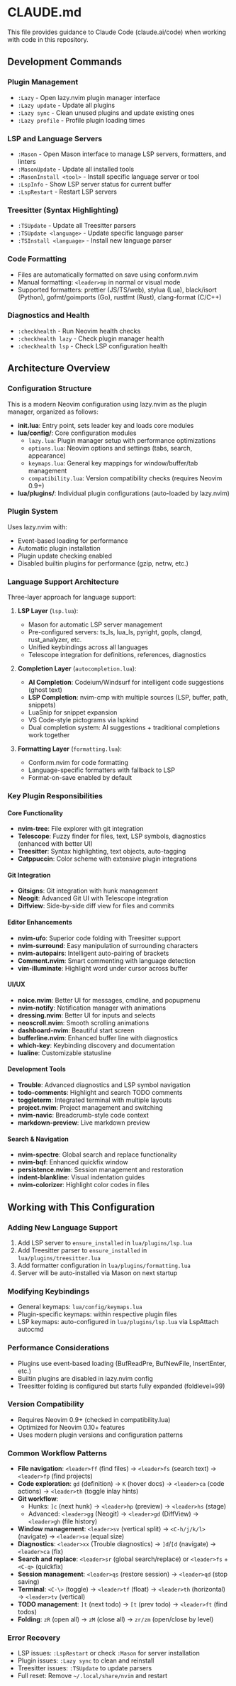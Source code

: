 # CLAUDE.md

This file provides guidance to Claude Code (claude.ai/code) when working with code in this repository.

## Development Commands

### Plugin Management
- `:Lazy` - Open lazy.nvim plugin manager interface
- `:Lazy update` - Update all plugins
- `:Lazy sync` - Clean unused plugins and update existing ones
- `:Lazy profile` - Profile plugin loading times

### LSP and Language Servers
- `:Mason` - Open Mason interface to manage LSP servers, formatters, and linters
- `:MasonUpdate` - Update all installed tools
- `:MasonInstall <tool>` - Install specific language server or tool
- `:LspInfo` - Show LSP server status for current buffer
- `:LspRestart` - Restart LSP servers

### Treesitter (Syntax Highlighting)
- `:TSUpdate` - Update all Treesitter parsers
- `:TSUpdate <language>` - Update specific language parser
- `:TSInstall <language>` - Install new language parser

### Code Formatting
- Files are automatically formatted on save using conform.nvim
- Manual formatting: `<leader>mp` in normal or visual mode
- Supported formatters: prettier (JS/TS/web), stylua (Lua), black/isort (Python), gofmt/goimports (Go), rustfmt (Rust), clang-format (C/C++)

### Diagnostics and Health
- `:checkhealth` - Run Neovim health checks
- `:checkhealth lazy` - Check plugin manager health
- `:checkhealth lsp` - Check LSP configuration health

## Architecture Overview

### Configuration Structure
This is a modern Neovim configuration using lazy.nvim as the plugin manager, organized as follows:

- **init.lua**: Entry point, sets leader key and loads core modules
- **lua/config/**: Core configuration modules
  - `lazy.lua`: Plugin manager setup with performance optimizations
  - `options.lua`: Neovim options and settings (tabs, search, appearance)
  - `keymaps.lua`: General key mappings for window/buffer/tab management
  - `compatibility.lua`: Version compatibility checks (requires Neovim 0.9+)
- **lua/plugins/**: Individual plugin configurations (auto-loaded by lazy.nvim)

### Plugin System
Uses lazy.nvim with:
- Event-based loading for performance
- Automatic plugin installation
- Plugin update checking enabled
- Disabled builtin plugins for performance (gzip, netrw, etc.)

### Language Support Architecture
Three-layer approach for language support:

1. **LSP Layer** (`lsp.lua`):
   - Mason for automatic LSP server management
   - Pre-configured servers: ts_ls, lua_ls, pyright, gopls, clangd, rust_analyzer, etc.
   - Unified keybindings across all languages
   - Telescope integration for definitions, references, diagnostics

2. **Completion Layer** (`autocompletion.lua`):
   - **AI Completion**: Codeium/Windsurf for intelligent code suggestions (ghost text)
   - **LSP Completion**: nvim-cmp with multiple sources (LSP, buffer, path, snippets)
   - LuaSnip for snippet expansion
   - VS Code-style pictograms via lspkind
   - Dual completion system: AI suggestions + traditional completions work together

3. **Formatting Layer** (`formatting.lua`):
   - Conform.nvim for code formatting
   - Language-specific formatters with fallback to LSP
   - Format-on-save enabled by default

### Key Plugin Responsibilities

#### Core Functionality
- **nvim-tree**: File explorer with git integration
- **Telescope**: Fuzzy finder for files, text, LSP symbols, diagnostics (enhanced with better UI)
- **Treesitter**: Syntax highlighting, text objects, auto-tagging
- **Catppuccin**: Color scheme with extensive plugin integrations

#### Git Integration
- **Gitsigns**: Git integration with hunk management
- **Neogit**: Advanced Git UI with Telescope integration
- **Diffview**: Side-by-side diff view for files and commits

#### Editor Enhancements
- **nvim-ufo**: Superior code folding with Treesitter support
- **nvim-surround**: Easy manipulation of surrounding characters
- **nvim-autopairs**: Intelligent auto-pairing of brackets
- **Comment.nvim**: Smart commenting with language detection
- **vim-illuminate**: Highlight word under cursor across buffer

#### UI/UX
- **noice.nvim**: Better UI for messages, cmdline, and popupmenu
- **nvim-notify**: Notification manager with animations
- **dressing.nvim**: Better UI for inputs and selects
- **neoscroll.nvim**: Smooth scrolling animations
- **dashboard-nvim**: Beautiful start screen
- **bufferline.nvim**: Enhanced buffer line with diagnostics
- **which-key**: Keybinding discovery and documentation
- **lualine**: Customizable statusline

#### Development Tools
- **Trouble**: Advanced diagnostics and LSP symbol navigation
- **todo-comments**: Highlight and search TODO comments
- **toggleterm**: Integrated terminal with multiple layouts
- **project.nvim**: Project management and switching
- **nvim-navic**: Breadcrumb-style code context
- **markdown-preview**: Live markdown preview

#### Search & Navigation
- **nvim-spectre**: Global search and replace functionality
- **nvim-bqf**: Enhanced quickfix window
- **persistence.nvim**: Session management and restoration
- **indent-blankline**: Visual indentation guides
- **nvim-colorizer**: Highlight color codes in files

## Working with This Configuration

### Adding New Language Support
1. Add LSP server to `ensure_installed` in `lua/plugins/lsp.lua`
2. Add Treesitter parser to `ensure_installed` in `lua/plugins/treesitter.lua`
3. Add formatter configuration in `lua/plugins/formatting.lua`
4. Server will be auto-installed via Mason on next startup

### Modifying Keybindings
- General keymaps: `lua/config/keymaps.lua`
- Plugin-specific keymaps: within respective plugin files
- LSP keymaps: auto-configured in `lua/plugins/lsp.lua` via LspAttach autocmd

### Performance Considerations
- Plugins use event-based loading (BufReadPre, BufNewFile, InsertEnter, etc.)
- Builtin plugins are disabled in lazy.nvim config
- Treesitter folding is configured but starts fully expanded (foldlevel=99)

### Version Compatibility
- Requires Neovim 0.9+ (checked in compatibility.lua)
- Optimized for Neovim 0.10+ features
- Uses modern plugin versions and configuration patterns

### Common Workflow Patterns
- **File navigation**: `<leader>ff` (find files) → `<leader>fs` (search text) → `<leader>fp` (find projects)
- **Code exploration**: `gd` (definition) → `K` (hover docs) → `<leader>ca` (code actions) → `<leader>th` (toggle inlay hints)
- **Git workflow**:
  - Hunks: `]c` (next hunk) → `<leader>hp` (preview) → `<leader>hs` (stage)
  - Advanced: `<leader>gg` (Neogit) → `<leader>gd` (DiffView) → `<leader>gh` (file history)
- **Window management**: `<leader>sv` (vertical split) → `<C-h/j/k/l>` (navigate) → `<leader>se` (equal size)
- **Diagnostics**: `<leader>xx` (Trouble diagnostics) → `]d`/`[d` (navigate) → `<leader>ca` (fix)
- **Search and replace**: `<leader>sr` (global search/replace) or `<leader>fs` + `<C-q>` (quickfix)
- **Session management**: `<leader>qs` (restore session) → `<leader>qd` (stop saving)
- **Terminal**: `<C-\>` (toggle) → `<leader>tf` (float) → `<leader>th` (horizontal) → `<leader>tv` (vertical)
- **TODO management**: `]t` (next todo) → `[t` (prev todo) → `<leader>ft` (find todos)
- **Folding**: `zR` (open all) → `zM` (close all) → `zr/zm` (open/close by level)

### Error Recovery
- LSP issues: `:LspRestart` or check `:Mason` for server installation
- Plugin issues: `:Lazy sync` to clean and reinstall
- Treesitter issues: `:TSUpdate` to update parsers
- Full reset: Remove `~/.local/share/nvim` and restart
